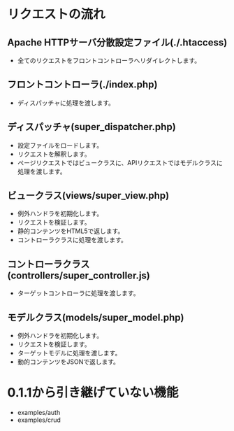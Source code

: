 # リクエストの流れ

## Apache HTTPサーバ分散設定ファイル(./.htaccess)
- 全てのリクエストをフロントコントローラへリダイレクトします。

## フロントコントローラ(./index.php)
- ディスパッチャに処理を渡します。

## ディスパッチャ(super_dispatcher.php)
- 設定ファイルをロードします。
- リクエストを解釈します。
- ページリクエストではビュークラスに、APIリクエストではモデルクラスに処理を渡します。

## ビュークラス(views/super_view.php)
- 例外ハンドラを初期化します。
- リクエストを検証します。
- 静的コンテンツをHTML5で返します。
- コントローラクラスに処理を渡します。

## コントローラクラス(controllers/super_controller.js)
- ターゲットコントローラに処理を渡します。

## モデルクラス(models/super_model.php)
- 例外ハンドラを初期化します。
- リクエストを検証します。
- ターゲットモデルに処理を渡します。
- 動的コンテンツをJSONで返します。

# 0.1.1から引き継げていない機能
- examples/auth
- examples/crud
